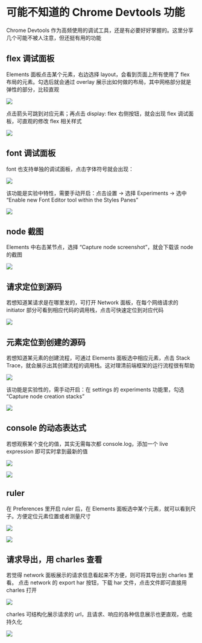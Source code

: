 # 可能不知道的 Chrome Devtools 功能

Chrome Devtools 作为高频使用的调试工具，还是有必要好好掌握的。这里分享几个可能不被人注意，但还挺有用的功能

## flex 调试面板

Elements 面板点击某个元素，右边选择 layout，会看到页面上所有使用了 flex 布局的元素。勾选后就会通过 overlay 展示出如何做的布局，其中网格部分就是弹性的部分，比较直观

![](./assets/extra-function.png)

点击箭头可跳到对应元素；再点击 display: flex 右侧按钮，就会出现 flex 调试面板，可直观的修改 flex 相关样式

![](./assets/extra-function-2.png)

## font 调试面板

font 也支持单独的调试面板，点击字体符号就会出现：

![](./assets/extra-function-3.png)

该功能是实验中特性，需要手动开启：点击设置 -> 选择 Experiments -> 选中 “Enable new Font Editor tool within the Styles Panes”

![](./assets/extra-function-4.png)

## node 截图

Elements 中右击某节点，选择 “Capture node screenshot”，就会下载该 node 的截图

![](./assets/extra-function-5.png)

## 请求定位到源码

若想知道某请求是在哪里发的，可打开 Network 面板，在每个网络请求的 initiator 部分可看到相应代码的调用栈，点击可快速定位到对应代码

![](./assets/extra-function-6.png)

## 元素定位到创建的源码

若想知道某元素的创建流程，可通过 Elements 面板选中相应元素，点击 Stack Trace，就会展示出其创建流程的调用栈。这对理清前端框架的运行流程很有帮助

![](./assets/extra-function-7.png)

该功能是实验性的，需手动开启：在 settings 的 experiments 功能里，勾选 “Capture node creation stacks”

![](./assets/extra-function-8.png)

## console 的动态表达式

若想观察某个变化的值，其实无需每次都 console.log，添加一个 live expression 即可实时拿到最新的值

![](./assets/extra-function-9.png)

![](./assets/extra-function-10.png)

## ruler

在 Preferences 里开启 ruler 后，在 Elements 面板选中某个元素，就可以看到尺子。方便定位元素位置或者测量尺寸

![](./assets/extra-function-11.png)

![](./assets/extra-function-12.png)

## 请求导出，用 charles 查看

若觉得 network 面板展示的请求信息看起来不方便，则可将其导出到 charles 里看。
点击 network 的 export har 按钮，下载 har 文件，点击文件即可直接用 charles 打开

![](./assets/extra-function-13.png)

charles 可结构化展示请求的 url，且请求、响应的各种信息展示也更直观，也能持久化

![](./assets/extra-function-14.png)
